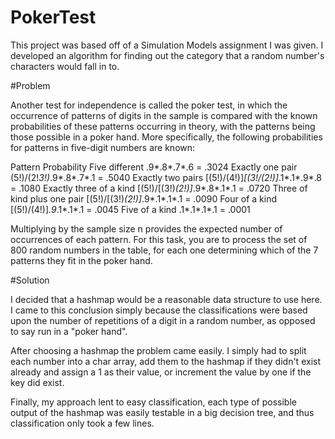 # PokerTest

This project was based off of a Simulation Models assignment I was given. I developed an algorithm for finding out the category that a random number's characters would fall in to.

#Problem

Another test for independence is called the poker test, in which the occurrence of patterns of digits in the sample is compared with the known probabilities of these patterns occurring in theory, with the patterns being those possible in a poker hand.  More specifically, the following probabilities for patterns in five-digit numbers are known:

Pattern	                      Probability
Five different	              .9*.8*.7*.6 = .3024
Exactly one pair	            (5!)/(2!*3!)*.9*.8*.7*.1 = .5040
Exactly two pairs	            [(5!)/(4!)]*[(3!/(2!)]*.1*.1*.9*.8 = .1080
Exactly three of a kind	      [(5!)/[(3!)*(2!)]*.9*.8*.1*.1 = .0720
Three of kind plus one pair	  [(5!)/[(3!)*(2!)]*.9*.1*.1*.1 = .0090
Four of a kind	              [(5!)/(4!)]*.9*.1*.1*.1 = .0045
Five of a kind	              .1*.1*.1*.1 = .0001

Multiplying by the sample size n provides the expected number of occurrences of each pattern.  For this task, you are to process the set of 800 random numbers in the table, for each one determining which of the 7 patterns they fit in the poker hand.

#Solution

I decided that a hashmap would be a reasonable data structure to use here. I came to this conclusion simply because the classifications were based upon the number of repetitions of a digit in a random number, as opposed to say run in a "poker hand".

After choosing a hashmap the problem came easily. I simply had to split each number into a char array, add them to the hashmap if they didn't exist already and assign a 1 as their value, or increment the value by one if the key did exist.

Finally, my approach lent to easy classification, each type of possible output of the hashmap was easily testable in a big decision tree, and thus classification only took a few lines.
